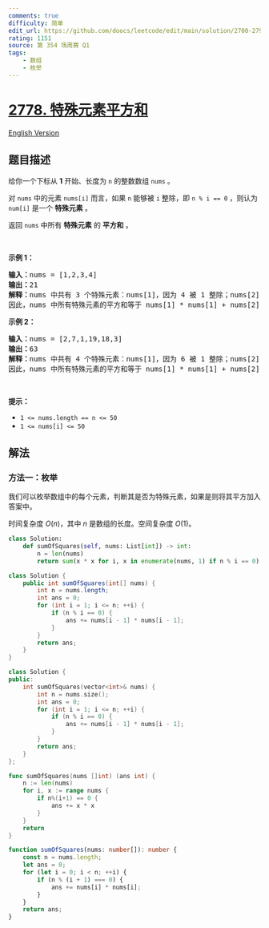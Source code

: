 ```yaml
---
comments: true
difficulty: 简单
edit_url: https://github.com/doocs/leetcode/edit/main/solution/2700-2799/2778.Sum%20of%20Squares%20of%20Special%20Elements/README.md
rating: 1151
source: 第 354 场周赛 Q1
tags:
    - 数组
    - 枚举
---
```


<!-- problem:start -->

# [2778. 特殊元素平方和](https://leetcode.cn/problems/sum-of-squares-of-special-elements)

[English Version](/solution/2700-2799/2778.Sum%20of%20Squares%20of%20Special%20Elements/README_EN.md)

## 题目描述

<!-- description:start -->

<p>给你一个下标从 <strong>1</strong> 开始、长度为 <code>n</code> 的整数数组 <code>nums</code> 。</p>

<p>对 <code>nums</code> 中的元素 <code>nums[i]</code> 而言，如果 <code>n</code> 能够被 <code>i</code> 整除，即 <code>n % i == 0</code> ，则认为 <code>num[i]</code> 是一个 <strong>特殊元素</strong> 。</p>

<p>返回 <code>nums</code> 中所有 <strong>特殊元素</strong> 的 <strong>平方和</strong> 。</p>

<p>&nbsp;</p>

<p><strong>示例 1：</strong></p>

<pre>
<strong>输入：</strong>nums = [1,2,3,4]
<strong>输出：</strong>21
<strong>解释：</strong>nums 中共有 3 个特殊元素：nums[1]，因为 4 被 1 整除；nums[2]，因为 4 被 2 整除；以及 nums[4]，因为 4 被 4 整除。 
因此，nums 中所有特殊元素的平方和等于 nums[1] * nums[1] + nums[2] * nums[2] + nums[4] * nums[4] = 1 * 1 + 2 * 2 + 4 * 4 = 21 。  
</pre>

<p><strong>示例 2：</strong></p>

<pre>
<strong>输入：</strong>nums = [2,7,1,19,18,3]
<strong>输出：</strong>63
<strong>解释：</strong>nums 中共有 4 个特殊元素：nums[1]，因为 6 被 1 整除；nums[2] ，因为 6 被 2 整除；nums[3]，因为 6 被 3 整除；以及 nums[6]，因为 6 被 6 整除。 
因此，nums 中所有特殊元素的平方和等于 nums[1] * nums[1] + nums[2] * nums[2] + nums[3] * nums[3] + nums[6] * nums[6] = 2 * 2 + 7 * 7 + 1 * 1 + 3 * 3 = 63 。 </pre>

<p>&nbsp;</p>

<p><strong>提示：</strong></p>

<ul>
	<li><code>1 &lt;= nums.length == n &lt;= 50</code></li>
	<li><code>1 &lt;= nums[i] &lt;= 50</code></li>
</ul>

<!-- description:end -->

## 解法

<!-- solution:start -->

### 方法一：枚举

我们可以枚举数组中的每个元素，判断其是否为特殊元素，如果是则将其平方加入答案中。

时间复杂度 $O(n)$，其中 $n$ 是数组的长度。空间复杂度 $O(1)$。

<!-- tabs:start -->

```python
class Solution:
    def sumOfSquares(self, nums: List[int]) -> int:
        n = len(nums)
        return sum(x * x for i, x in enumerate(nums, 1) if n % i == 0)
```

```java
class Solution {
    public int sumOfSquares(int[] nums) {
        int n = nums.length;
        int ans = 0;
        for (int i = 1; i <= n; ++i) {
            if (n % i == 0) {
                ans += nums[i - 1] * nums[i - 1];
            }
        }
        return ans;
    }
}
```

```cpp
class Solution {
public:
    int sumOfSquares(vector<int>& nums) {
        int n = nums.size();
        int ans = 0;
        for (int i = 1; i <= n; ++i) {
            if (n % i == 0) {
                ans += nums[i - 1] * nums[i - 1];
            }
        }
        return ans;
    }
};
```

```go
func sumOfSquares(nums []int) (ans int) {
	n := len(nums)
	for i, x := range nums {
		if n%(i+1) == 0 {
			ans += x * x
		}
	}
	return
}
```

```ts
function sumOfSquares(nums: number[]): number {
    const n = nums.length;
    let ans = 0;
    for (let i = 0; i < n; ++i) {
        if (n % (i + 1) === 0) {
            ans += nums[i] * nums[i];
        }
    }
    return ans;
}
```

<!-- tabs:end -->

<!-- solution:end -->

<!-- problem:end -->
